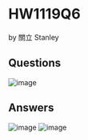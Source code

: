 # HW1119Q6

by 關立 Stanley

## Questions 

![image](https://github.com/user-attachments/assets/8e697c2f-1b7c-4398-a663-997c5b382e6c)



## Answers
![image](https://github.com/user-attachments/assets/4c82f142-13c8-4fe5-a2e0-412fd7e96fa9)
![image](https://github.com/user-attachments/assets/2dec3617-9aad-42b6-83ad-fbd1dfdf433f)
